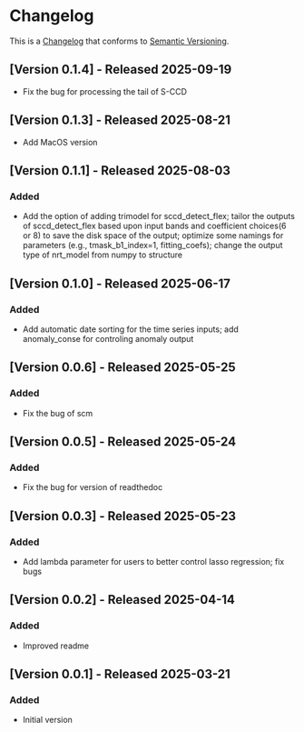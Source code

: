 # Changelog

This is a [Changelog](https://keepachangelog.com/en/1.0.0/) 
that conforms to [Semantic Versioning](https://semver.org/spec/v2.0.0.html).

## [Version 0.1.4] - Released 2025-09-19
* Fix the bug for processing the tail of S-CCD

## [Version 0.1.3] - Released 2025-08-21
* Add MacOS version

## [Version 0.1.1] - Released 2025-08-03

### Added
* Add the option of adding trimodel for sccd_detect_flex; tailor the outputs of sccd_detect_flex based upon input bands and coefficient choices(6 or 8) to save the disk space of the output; optimize some namings for parameters (e.g., tmask_b1_index=1, fitting_coefs); change the output type of nrt_model from numpy to structure


## [Version 0.1.0] - Released 2025-06-17

### Added
* Add automatic date sorting for the time series inputs; add anomaly_conse for controling anomaly output


## [Version 0.0.6] - Released 2025-05-25

### Added
* Fix the bug of scm

## [Version 0.0.5] - Released 2025-05-24

### Added
* Fix the bug for version of readthedoc


## [Version 0.0.3] - Released 2025-05-23

### Added
* Add lambda parameter for users to better control lasso regression; fix bugs


## [Version 0.0.2] - Released 2025-04-14

### Added
* Improved readme

## [Version 0.0.1] - Released 2025-03-21

### Added
* Initial version
